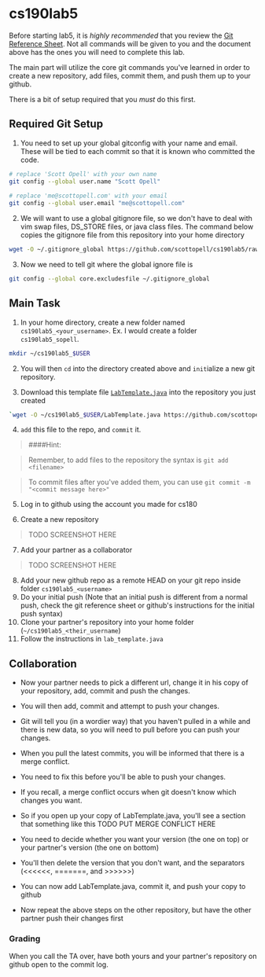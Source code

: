 cs190lab5
=========
Before starting lab5, it is _highly recommended_ that you review the [Git Reference Sheet](./git_reference.md). Not all commands will be given to you and the document above has the ones you will need to complete this lab.

The main part will utilize the core git commands you've learned in order to create a new repository, add files, commit them, and push them up to your github.

There is a bit of setup required that you _must_ do this first.

## Required Git Setup
1. You need to set up your global gitconfig with your name and email. These will be tied to each commit so that it is known who committed the code.
  
  ```bash
  # replace 'Scott Opell' with your own name
  git config --global user.name "Scott Opell" 
    
  # replace 'me@scottopell.com' with your email
  git config --global user.email "me@scottopell.com"
  ```

2. We will want to use a global gitignore file, so we don't have to deal with vim swap files, DS_STORE files, or java class files. The command below copies the gitignore file from this repository into your home directory

  ```bash
  wget -O ~/.gitignore_global https://github.com/scottopell/cs190lab5/raw/master/gitignore_global
  ```

3. Now we need to tell git where the global ignore file is 

  ```bash
  git config --global core.excludesfile ~/.gitignore_global
  ```

## Main Task

1. In your home directory, create a new folder named `cs190lab5_<your_username>`.  Ex. I would create a folder `cs190lab5_sopell`.

  ```bash
  mkdir ~/cs190lab5_$USER
  ```

2. You will then `cd` into the directory created above and `init`ialize a new git repository.

3. Download this template file [`LabTemplate.java`](./LabTemplate.java) into the repository you just created

  ```bash
  `wget -O ~/cs190lab5_$USER/LabTemplate.java https://github.com/scottopell/cs190lab5/raw/master/LabTemplate.java`
  ```

4. `add` this file to the repo, and `commit` it.

  > ####Hint: 
  
  > Remember, to add files to the repository the syntax is `git add <filename>`
  
  > To commit files after you've added them, you can use `git commit -m "<commit message here>"`


5. Log in to github using the account you made for cs180

6. Create a new repository

  > TODO SCREENSHOT HERE

7. Add your partner as a collaborator

  > TODO SCREENSHOT HERE

8. Add your new github repo as a remote HEAD on your git repo inside folder `cs190lab5_<username>`
9. Do your initial push (Note that an initial push is different from a normal push, check the git reference sheet or github's instructions for the initial push syntax)
9. Clone your partner's repository into your home folder (`~/cs190lab5_<their_username`)
10. Follow the instructions in `lab_template.java`



## Collaboration

  * Now your partner needs to pick a different url, change it in his copy of your repository, add, commit and push the changes.
  * You will then add, commit and attempt to push your changes.

  * Git will tell you (in a wordier way) that you haven't pulled in a while and there is new data, so you will need to pull before you can push your changes.

  * When you pull the latest commits, you will be informed that there is a merge conflict.
  * You need to fix this before you'll be able to push your changes.

  * If you recall, a merge conflict occurs when git doesn't know which changes you want.

  * So if you open up your copy of LabTemplate.java, you'll see a section that something like this
  TODO PUT MERGE CONFLICT HERE

  * You need to decide whether you want your version (the one on top) or your partner's version (the one on bottom)

  * You'll then delete the version that you don't want, and the separators (<<<<<<, =======, and >>>>>>)

  * You can now add LabTemplate.java, commit it, and push your copy to github

  * Now repeat the above steps on the other repository, but have the other partner push their changes first


### Grading
When you call the TA over, have both yours and your partner's repository on github open to the commit log.
